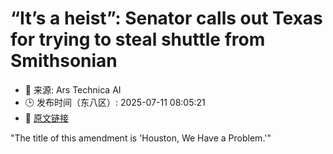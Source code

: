 # “It’s a heist”: Senator calls out Texas for trying to steal shuttle from Smithsonian
- 📅 来源: Ars Technica AI
- 🕒 发布时间（东八区）: 2025-07-11 08:05:21
- 🔗 [原文链接](https://arstechnica.com/space/2025/07/its-a-heist-senator-calls-out-texas-for-trying-to-steal-shuttle-from-smithsonian/)

"The title of this amendment is 'Houston, We Have a Problem.'"